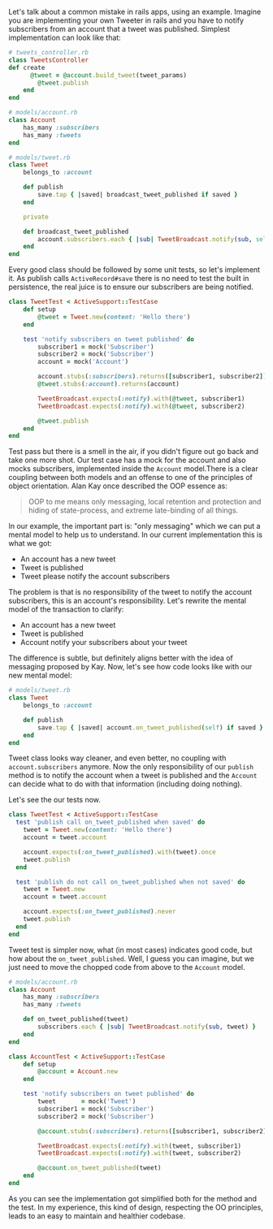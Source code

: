 Let's talk about a common mistake in rails apps, using an example. Imagine you are implementing your own Tweeter in rails and you have to notify subscribers from an account that a tweet was published. Simplest implementation can look like that:
```ruby
# tweets_controller.rb
class TweetsController
def create
	  @tweet = @account.build_tweet(tweet_params)
		@tweet.publish
	end
end

# models/account.rb
class Account
	has_many :subscribers
	has_many :tweets
end

# models/tweet.rb
class Tweet
	belongs_to :account

	def publish
		save.tap { |saved| broadcast_tweet_published if saved }
	end

	private

	def broadcast_tweet_published
		account.subscribers.each { |sub| TweetBroadcast.notify(sub, self) }
	end
end
```

Every good class should be followed by some unit tests, so let's implement it. As publish calls `ActiveRecord#save` there is no need to test the built in persistence, the real juice is to ensure our subscribers are being notified.
```ruby
class TweetTest < ActiveSupport::TestCase
	def setup
		@tweet = Tweet.new(content: 'Hello there')
	end

	test 'notify subscribers on tweet published' do
		subscriber1 = mock('Subscriber')
		subscriber2 = mock('Subscriber')
		account = mock('Account')

		account.stubs(:subscribers).returns([subscriber1, subscriber2])
		@tweet.stubs(:account).returns(account)

		TweetBroadcast.expects(:notify).with(@tweet, subscriber1)
		TweetBroadcast.expects(:notify).with(@tweet, subscriber2)

		@tweet.publish
	end
end
```

Test pass but there is a smell in the air, if you didn't figure out go back and take one more shot.
Our test case has a mock for the account and also mocks subscribers, implemented inside the `Account` model.There is a clear coupling between both models and an offense to one of the principles of object orientation. Alan Kay once described the OOP essence as:
> OOP to me means only messaging, local retention and protection and hiding of state-process, and extreme late-binding of all things.

In our example, the important part is: "only messaging" which we can put a mental model to help us to understand. In our current implementation this is what we got:
- An account has a new tweet
- Tweet is published
- Tweet please notify the account subscribers

The problem is that is no responsibility of the tweet to notify the account subscribers, this is an account's responsibility. Let's rewrite the mental model of the transaction to clarify:
- An account has a new tweet
- Tweet is published
- Account notify your subscribers about your tweet

The difference is subtle, but definitely aligns better with the idea of messaging proposed by Kay. Now, let's see how code looks like with our new mental model:
```ruby
# models/tweet.rb
class Tweet
	belongs_to :account

	def publish
		save.tap { |saved| account.on_tweet_published(self) if saved }
	end
end
```

Tweet class looks way cleaner, and even better, no coupling with `account.subscribers` anymore. Now the only responsibility of our `publish` method is to notify the account when a tweet is published and the `Account` can decide what to do with that information (including doing nothing).

Let's see the our tests now.
```ruby
class TweetTest < ActiveSupport::TestCase
  test 'publish call on_tweet_published when saved' do
    tweet = Tweet.new(content: 'Hello there')
    account = tweet.account

    account.expects(:on_tweet_published).with(tweet).once
    tweet.publish
  end

  test 'publish do not call on_tweet_published when not saved' do
    tweet = Tweet.new
    account = tweet.account

    account.expects(:on_tweet_published).never
    tweet.publish
  end
end
```

Tweet test is simpler now, what (in most cases) indicates good code, but how about the `on_tweet_published`. Well, I guess you can imagine, but we just need to move the chopped code from above to the `Account` model.
```ruby
# models/account.rb
class Account
	has_many :subscribers
	has_many :tweets

	def on_tweet_published(tweet)
		subscribers.each { |sub| TweetBroadcast.notify(sub, tweet) }
	end
end
```

```ruby
class AccountTest < ActiveSupport::TestCase
	def setup
		@account = Account.new
	end

	test 'notify subscribers on tweet published' do
		tweet       = mock('Tweet')
		subscriber1 = mock('Subscriber')
		subscriber2 = mock('Subscriber')

		@account.stubs(:subscribers).returns([subscriber1, subscriber2])

		TweetBroadcast.expects(:notify).with(tweet, subscriber1)
		TweetBroadcast.expects(:notify).with(tweet, subscriber2)

		@account.on_tweet_published(tweet)
	end
end
```
As you can see the implementation got simplified both for the method and the test. In my experience, this kind of design, respecting the OO principles, leads to an easy to maintain and healthier codebase.
